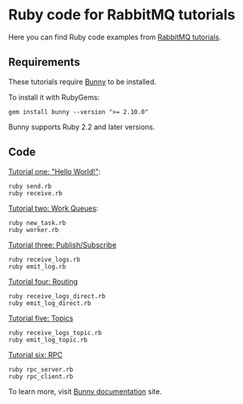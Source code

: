 # Ruby code for RabbitMQ tutorials

Here you can find Ruby code examples from
[RabbitMQ tutorials](http://www.rabbitmq.com/getstarted.html).

## Requirements

These tutorials require [Bunny](http://rubybunny.info) to be installed.

To install it with RubyGems:

    gem install bunny --version ">= 2.10.0"

Bunny supports Ruby 2.2 and later versions.

## Code

[Tutorial one: "Hello World!"](http://www.rabbitmq.com/tutorial-one-ruby.html):

    ruby send.rb
    ruby receive.rb

[Tutorial two: Work Queues](http://www.rabbitmq.com/tutorial-two-ruby.html):

    ruby new_task.rb
    ruby worker.rb

[Tutorial three: Publish/Subscribe](http://www.rabbitmq.com/tutorial-three-ruby.html)

    ruby receive_logs.rb
    ruby emit_log.rb

[Tutorial four: Routing](http://www.rabbitmq.com/tutorial-four-ruby.html)

    ruby receive_logs_direct.rb
    ruby emit_log_direct.rb

[Tutorial five: Topics](http://www.rabbitmq.com/tutorial-five-ruby.html)

    ruby receive_logs_topic.rb
    ruby emit_log_topic.rb

[Tutorial six: RPC](http://www.rabbitmq.com/tutorial-six-ruby.html)

    ruby rpc_server.rb
    ruby rpc_client.rb

To learn more, visit [Bunny documentation](http://rubybunny.info) site.
